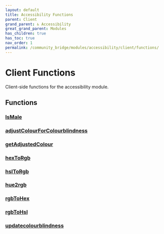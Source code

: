 ```yaml
---
layout: default
title: Accessibility Functions
parent: Client
grand_parent: ♿ Accessibility
great_grand_parent: Modules
has_children: true
has_toc: true
nav_order: 1
permalink: /community_bridge/modules/accessibility/client/functions/
---
```


# Client Functions
Client-side functions for the accessibility module.

## Functions

### [IsMale](IsMale)
### [adjustColourForColourblindness](adjustColourForColourblindness)
### [getAdjustedColour](getAdjustedColour)
### [hexToRgb](hexToRgb)
### [hslToRgb](hslToRgb)
### [hue2rgb](hue2rgb)
### [rgbToHex](rgbToHex)
### [rgbToHsl](rgbToHsl)
### [updatecolourblindness](updatecolourblindness)
